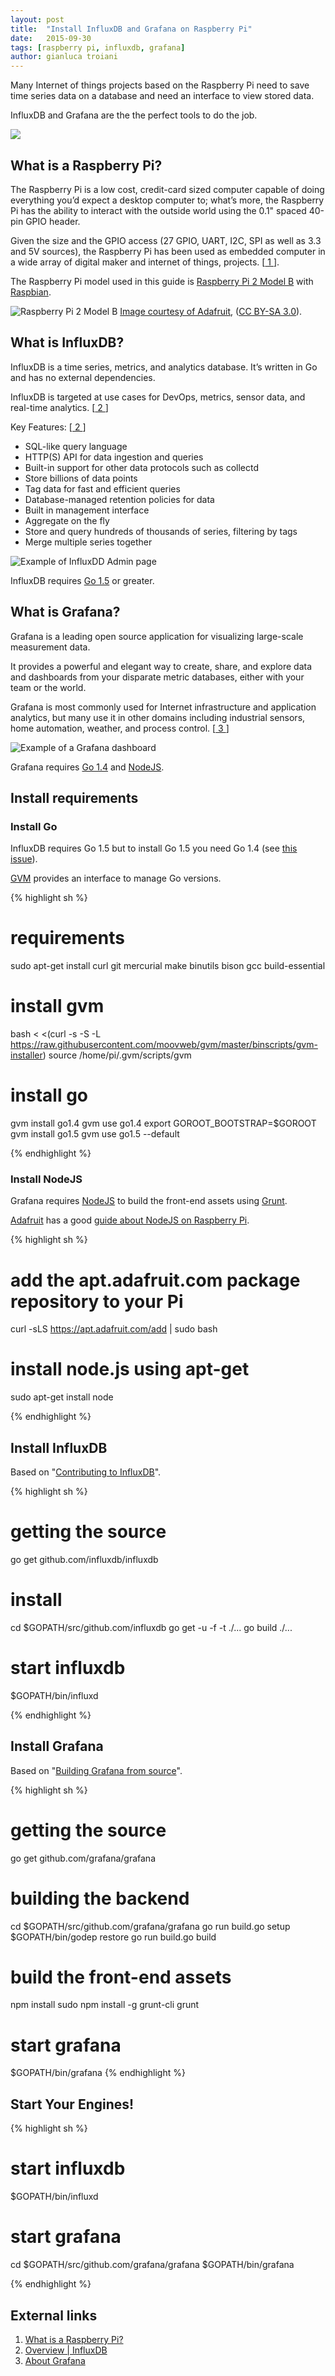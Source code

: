```yaml
---
layout: post
title:  "Install InfluxDB and Grafana on Raspberry Pi"
date:   2015-09-30
tags: [raspberry pi, influxdb, grafana]
author: gianluca troiani
---
```


Many Internet of things projects based on the Raspberry Pi need to save time series data on a database and need an interface to view stored data.

InfluxDB and Grafana are the the perfect tools to do the job.

![](/images/influxgrafanaraspi.png)

<!--more-->

## What is a Raspberry Pi?

The Raspberry Pi is a low cost, credit-card sized computer capable of doing everything you’d expect a desktop computer to; what’s more, the Raspberry Pi has the ability to interact with the outside world using the 0.1" spaced 40-pin GPIO header.

Given the size and the GPIO access (27 GPIO, UART, I2C, SPI as well as 3.3 and 5V sources), the Raspberry Pi has been used as embedded computer in a wide array of digital maker and internet of things, projects. [[ 1 ][1]].

The Raspberry Pi model used in this guide is [Raspberry Pi 2 Model B][pi2b] with [Raspbian][raspbian].

![Raspberry Pi 2 Model B](/images/pi2b.jpg) [Image courtesy of Adafruit][pi2bimgcc], ([CC BY-SA 3.0][cc]).

## What is InfluxDB?

InfluxDB is a time series, metrics, and analytics database. It’s written in Go and has no external dependencies.

InfluxDB is targeted at use cases for DevOps, metrics, sensor data, and real-time analytics. [[ 2 ][2]]

Key Features: [[ 2 ][2]]

* SQL-like query language
* HTTP(S) API for data ingestion and queries
* Built-in support for other data protocols such as collectd
* Store billions of data points
* Tag data for fast and efficient queries
* Database-managed retention policies for data
* Built in management interface
* Aggregate on the fly
* Store and query hundreds of thousands of series, filtering by tags
* Merge multiple series together

![Example of InfluxDD Admin page](/images/InfluxDBAdmin.png)

InfluxDB requires [Go 1.5][go] or greater.

## What is Grafana?

Grafana is a leading open source application for visualizing large-scale measurement data.

It provides a powerful and elegant way to create, share, and explore data and dashboards from your disparate metric databases, either with your team or the world.

Grafana is most commonly used for Internet infrastructure and application analytics, but many use it in other domains including industrial sensors, home automation, weather, and process control. [[ 3 ][3]]

![Example of a Grafana dashboard](/images/grafanaexample.png)

Grafana requires [Go 1.4][go] and [NodeJS][nodejs].

## Install requirements

### Install Go

InfluxDB requires Go 1.5 but to install Go 1.5 you need Go 1.4 (see [this issue][issue155]).

[GVM][gvm] provides an interface to manage Go versions.

{% highlight sh %}

# requirements
sudo apt-get install curl git mercurial make binutils bison gcc build-essential
# install gvm
bash < <(curl -s -S -L https://raw.githubusercontent.com/moovweb/gvm/master/binscripts/gvm-installer)
source /home/pi/.gvm/scripts/gvm
# install go
gvm install go1.4 
gvm use go1.4 
export GOROOT_BOOTSTRAP=$GOROOT 
gvm install go1.5
gvm use go1.5 --default

{% endhighlight %}

### Install NodeJS

Grafana requires [NodeJS][nodejs] to build the front-end assets using [Grunt][grunt].

[Adafruit][adafruit] has a good [guide about NodeJS on Raspberry Pi][adafruitnode].

{% highlight sh %}

# add the apt.adafruit.com package repository to your Pi
curl -sLS https://apt.adafruit.com/add | sudo bash
# install node.js using apt-get
sudo apt-get install node

{% endhighlight %}

<!-- ### Set up environment

{% highlight sh %}

mkdir $HOME/gocodez
echo "export GOPATH=$HOME/gocodez" >> $HOME/.bashrc
source $HOME/.bashrc

{% endhighlight %} -->

## Install InfluxDB

Based on "[Contributing to InfluxDB][influxfromsource]".

{% highlight sh %}

# getting the source
go get github.com/influxdb/influxdb
# install
cd $GOPATH/src/github.com/influxdb
go get -u -f -t ./...
go build ./...
# start influxdb
$GOPATH/bin/influxd

{% endhighlight %}

## Install Grafana

Based on "[Building Grafana from source][grafanafromsource]".

{% highlight sh %}

# getting the source
go get github.com/grafana/grafana
# building the backend
cd $GOPATH/src/github.com/grafana/grafana
go run build.go setup
$GOPATH/bin/godep restore
go run build.go build
# build the front-end assets
npm install
sudo npm install -g grunt-cli
grunt
# start grafana
$GOPATH/bin/grafana
{% endhighlight %}

## Start Your Engines!

{% highlight sh %}

# start influxdb
$GOPATH/bin/influxd
# start grafana
cd $GOPATH/src/github.com/grafana/grafana
$GOPATH/bin/grafana

{% endhighlight %}

## External links

1. [What is a Raspberry Pi?][1]
2. [Overview \| InfluxDB][2]
3. [About Grafana][3]


[1]: https://www.raspberrypi.org/help/what-is-a-raspberry-pi/
[2]: https://influxdb.com/docs/v0.9/introduction/overview.html
[3]: http://docs.grafana.org/
[cc]: http://creativecommons.org/licenses/by-sa/3.0/
[pi2b]: https://www.raspberrypi.org/products/raspberry-pi-2-model-b/
[pi2bimgcc]: https://learn.adafruit.com/assets/22828
[raspbian]: https://www.raspberrypi.org/downloads/raspbian/
[raspiiot]: https://www.raspberrypi.org/blog/tag/internet-of-things/
[go]: https://golang.org/
[gvm]: https://github.com/moovweb/gvm
[nodejs]: https://nodejs.org/
[grunt]: http://gruntjs.com/
[adafruit]: https://www.adafruit.com/
[adafruitnode]: https://learn.adafruit.com/node-embedded-development/installing-node-dot-js
[issue155]: https://github.com/moovweb/gvm/issues/155
[influxfromsource]: https://github.com/influxdb/influxdb/blob/master/CONTRIBUTING.md
[grafanafromsource]:http://docs.grafana.org/project/building_from_source/